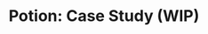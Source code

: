 ---
title: "Potion: Case Study (WIP)"
description: "WIP Case Study"
pubDate: "Mar 27 2023"
heroImage: "/placeholder-about.jpg"
githubLink: ""
---